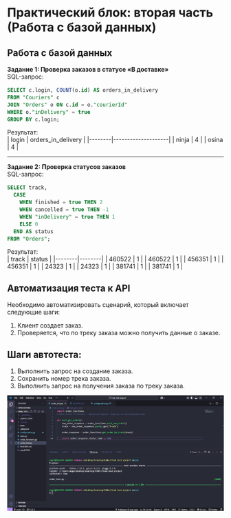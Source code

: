 # Практический блок: вторая часть (Работа с базой данных)

## Работа с базой данных

**Задание 1: Проверка заказов в статусе «В доставке»**  
SQL-запрос:

```sql
SELECT c.login, COUNT(o.id) AS orders_in_delivery
FROM "Couriers" c
JOIN "Orders" o ON c.id = o."courierId"
WHERE o."inDelivery" = true
GROUP BY c.login;
```

Результат:  
| login | orders_in_delivery |
|--------|--------------------|
| ninja | 4 |
| osina | 4 |

---

**Задание 2: Проверка статусов заказов**  
SQL-запрос:

```sql
SELECT track,
  CASE
    WHEN finished = true THEN 2
    WHEN cancelled = true THEN -1
    WHEN "inDelivery" = true THEN 1
    ELSE 0
  END AS status
FROM "Orders";
```

Результат:  
| track | status |
|--------|--------|
| 460522 | 1 |
| 460522 | 1 |
| 456351 | 1 |
| 456351 | 1 |
| 24323 | 1 |
| 24323 | 1 |
| 381741 | 1 |
| 381741 | 1 |

## Автоматизация теста к API

Необходимо автоматизировать сценарий, который включает следующие шаги:

1. Клиент создает заказ.
2. Проверяется, что по треку заказа можно получить данные о заказе.

## Шаги автотеста:

1. Выполнить запрос на создание заказа.
2. Сохранить номер трека заказа.
3. Выполнить запрос на получения заказа по треку заказа.

![Результат выполнения тестов](result.PNG)
